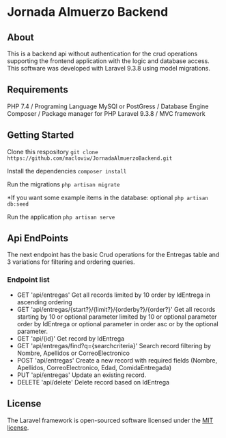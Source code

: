 # Jornada Almuerzo Backend

## About

This is a backend api without authentication for the crud operations supporting the frontend application with the logic and database access.
This software was developed with Laravel 9.3.8 using model migrations.

## Requirements
PHP 7.4 / Programing Language
MySQl or PostGress / Database Engine
Composer / Package manager for PHP
Laravel 9.3.8 / MVC framework 

## Getting Started
Clone this respository
`git clone https://github.com/macloviw/JornadaAlmuerzoBackend.git`

Install the dependencies
`composer install`

Run the migrations
`php artisan migrate`

*If you want some example items in the database: optional
`php artisan db:seed`

Run the application
`php artisan serve`


## Api EndPoints

The next endpoint has the basic Crud operations for the Entregas table and 3 variations for filtering and ordering queries.

### Endpoint list
- GET 'api/entregas'    Get all records limited by 10 order by IdEntrega in ascending ordering
- GET 'api/entregas/{start?}/{limit?}/{orderby?}/{order?}' Get all records starting by 10 or optional parameter limited by 10 or optional parameter order by IdEntrega or optional parameter in order asc or by the optional parameter.
- GET 'api/{id}' Get record by IdEntrega
- GET 'api/entregas/find?q={searchcriteria}' Search record filtering by Nombre, Apellidos or CorreoElectronico
- POST 'api/entregas' Create a new record with required fields (Nombre, Apellidos, CorreoElectronico, Edad, ComidaEntregada)
- PUT 'api/entregas' Update an existing record.
- DELETE 'api/delete' Delete record based on IdEntrega

## License

The Laravel framework is open-sourced software licensed under the [MIT license](https://opensource.org/licenses/MIT).
